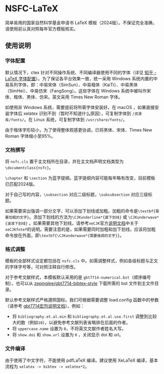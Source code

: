 # NSFC-LaTeX

简单易用的国家自然科学基金申请书 LaTeX 模板（2024版）。不保证完全准确，请使用前认真对照每年官方模板核实。

## 使用说明

### 字体配置

默认情况下，ctex 针对不同操作系统、不同编译器使用不同的字体（详见 [知乎 - LaTeX 字体配置](https://zhuanlan.zhihu.com/p/538459335)）。为了保证各平台效果一致，统一采用 Windows 系统内置的中易系列字体，即：中易宋体（SimSun）、中易楷体（KaiTi）、中易黑体（SimHei）、中易仿宋（FangSong）。这些字体在 Windows 系统中被叫作宋体、楷体、黑体、仿宋。英文采用 Times New Roman 字体。

如使用非 Windows 系统，需要提前将所需字体安装好。在 macOS ，如果直接安装字体后 xelatex 识别不到（暂时不知道什么原因），可复制字体到 `/资源库/fonts/`。在 Linux 系统，可复制字体到 `/usr/share/fonts/`。

由于楷体字形较小，为了使得整体观感更协调，已将黑体、宋体、Times New Roman 字体缩小至95%。

### 文档撰写

将 `nsfc.cls` 置于主文档所在目录，并在主文档声明文档类型为 `\documentclass{nsfc}`。

`\chapter` 和 `\section` 为蓝字提纲。蓝字提纲内容可能每年略有改变，目前模板已匹配2024版。

对于自己写的内容，`\subsection` 对应二级标题，`\subsubsection` 对应三级标题。

如果需要突出强调一部分文字，可以添加下划线或加粗。加粗的命令是`\textbf{需要加粗的文字}`。添加下划线的方法为`\CJKunderline*{直下划线}` 或 `\CJKunderwave*{波浪下划线}` 。如果需要其他下划线，请参考`xeCJK`官方[说明文档](https://mirrors.jlu.edu.cn/CTAN/macros/xetex/latex/xecjk/xeCJK.pdf)中关于`xeCJKfntef`的说明。需要注意的是，如果需要同时加粗和加下划线，应该将加粗命令放在外面，即`\textbf{\CJKunderwave*{需要强调的文字}}`。

### 格式调整

模板的全部样式设定都包括在 `nsfc.cls` 中。如需调整样式，例如各级标题与正文的字体字号等，可对照注释自行修改。

对于参考文献样式，本模板默认采用的是 `gbt7714-numerical.bst`（顺序编号制）。也可以从 [zepinglee/gbt7714-bibtex-style](https://github.com/zepinglee/gbt7714-bibtex-style) 下载所需的 bst 文件到主文件目录。

默认参考文献样式严格遵照国标。我们可根据需要调整 load.config 函数中的参数（请参考 [gbt7714宏包说明文档](https://mirrors.sustech.edu.cn/CTAN/biblio/bibtex/contrib/gbt7714/gbt7714.pdf)）。例如：

- 将 `bibliography.et.al.min` 和 `bibliography.et.al.use.first` 调整到比较大的数（例如`10`），以避免参考文献列表省略排在后面的作者。
- 将 `uppercase.name` 设置为 `0`，不将英文文献作者姓名大写。
- 将 `show.doi` 和 `show.url` 设置为 `0` ，关闭显示 doi 和 url。

### 文件编译

由于使用了中文字符，不能使用 pdfLaTeX 编译。建议使用 XeLaTeX 编译，基本流程为 `xelatex -> bibtex -> xelatex*2`。

